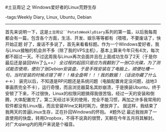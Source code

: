 #土豆周记 之 Windows爱好者的Linux荒野生存

-tags:Weekly Diary, Linux, Ubuntu, Debian

----

首先来说明一下，这是`土豆周记``PotatoWeeklyDiary`系列的第一篇，以后我每周都会有一篇，包含各个方面，生活、开发、娱乐等等都有（喂喂，不要废话了，快开始正题
好了，废话不多说了，首先来看看标题。作为一个Windows爱好者，我与Linux接触的机会并不多（除了我的VPS主机），基本上算来今年只有4次，每次都不超过一天。不过这周我与Linux再次会面并且在上面成功生存了2天（于是你最后还是装回Win了么=_=）
全过程的起因只是应为我翻到了一张CD光碟，为了测试能否使用，便刻了张Debian安装盘，于是手贱安装在了电脑上，顺便吐槽一句，当时安装的时候点错了啊！！格全盘啊！！！我的数据！（话说你藏了什么←_←）
装完以后，不知道是RP问题还是系统问题（电脑配置肯定没问题，战地3睾画质完全不卡），运行奇慢，而且浏览器莫名其妙崩溃，于是换装Ubuntu，终于安顿了下来，不过很快，Linux的权限问题搞得我很苦恼，经过一天的安装和倒腾，大体配置完了。第二天经过半天的使用，完全不能习惯，再加之许多我常用的软件都没有Linux版，而且安装Wine又耗时耗力，便放弃了。
就这样，我结束了我两天的苦逼Linux生存，正在扑回Windows的怀抱。
#题外记
最近我抛弃了一直使用的快盘，转用Dropbox，不得不说真的很赞，天朝在今年五月将其解封。对广大qiang内的用户来说是个福音。